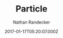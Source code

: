 ---
layout: JamstackTheme
title: Particle
github: https://github.com/nrandecker/particle
demo: https://nrandecker.github.io/particle
author: Nathan Randecker
ssg: Jekyll
date: 2017-01-17T05:20:07.000Z
description: 'A simple portfolio Jekyll theme:'
stale: false
---